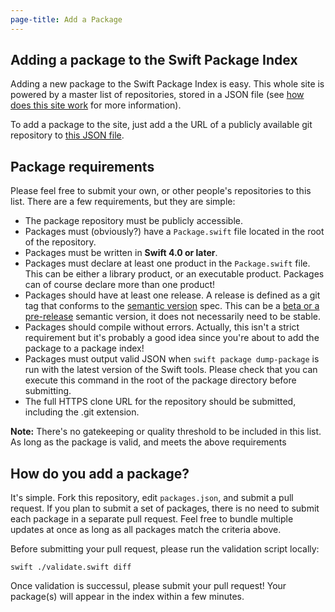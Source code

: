 ```yaml
---
page-title: Add a Package
---
```


## Adding a package to the Swift Package Index

Adding a new package to the Swift Package Index is easy. This whole site is powered by a master list of repositories, stored in a JSON file (see [how does this site work](/faq#how-does-it-work) for more information).

To add a package to the site, just add a the URL of a publicly available git repository to [this JSON file](https://github.com/daveverwer/SwiftPMLibrary/blob/master/packages.json).

## Package requirements

Please feel free to submit your own, or other people's repositories to this list. There are a few requirements, but they are simple:

* The package repository must be publicly accessible.
* Packages must (obviously?) have a `Package.swift` file located in the root of the repository.
* Packages must be written in **Swift 4.0 or later**.
* Packages must declare at least one product in the `Package.swift` file. This can be either a library product, or an executable product. Packages can of course declare more than one product!
* Packages should have at least one release. A release is defined as a git tag that conforms to the [semantic version](https://semver.org) spec. This can be a [beta or a pre-release](https://semver.org/#spec-item-9) semantic version, it does not necessarily need to be stable.
* Packages should compile without errors. Actually, this isn't a strict requirement but it's probably a good idea since you're about to add the package to a package index!
* Packages must output valid JSON when `swift package dump-package` is run with the latest version of the Swift tools. Please check that you can execute this command in the root of the package directory before submitting.
* The full HTTPS clone URL for the repository should be submitted, including the .git extension.

**Note:** There's no gatekeeping or quality threshold to be included in this list. As long as the package is valid, and meets the above requirements

## How do you add a package?

It's simple. Fork this repository, edit `packages.json`, and submit a pull request. If you plan to submit a set of packages, there is no need to submit each package in a separate pull request. Feel free to bundle multiple updates at once as long as all packages match the criteria above.

Before submitting your pull request, please run the validation script locally:

```shell
swift ./validate.swift diff
```

Once validation is successul, please submit your pull request! Your package(s) will appear in the index within a few minutes.
